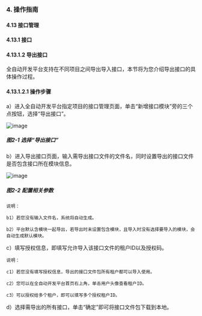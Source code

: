 ### 4. 操作指南

#### 4.13 接口管理

#### 4.13.1 接口

#### 4.13.1.2 导出接口

全自动开发平台支持在不同项目之间导出导入接口，本节将为您介绍导出接口的具体操作过程。

#### 4.13.1.2.1 操作步骤

a）进入全自动开发平台指定项目的接口管理页面，单击“新增接口模块”旁的三个点按钮，选择“导出接口”。

![image](https://user-images.githubusercontent.com/79617492/197465137-f1066a3f-f94f-4f0e-ba55-b7d09799f4c4.png)

##### 图2-1 选择“导出接口”

b）进入导出接口页面，输入需导出接口文件的文件名，同时设置导出的接口文件是否包含接口所在模块信息。

![image](https://user-images.githubusercontent.com/79617492/197465157-abf3bf6e-8a63-4efa-9e57-ad8d08d0cd4c.png)

##### 图2-2 配置相关参数

```
说明：

b1）若您没有输入文件名，系统将自动生成。

b2）平台默认含模块一起导出，若导出时未设置包含模块，且导入时没有选择要导入的模块，会自动生成默认模块。
```

c）填写授权信息，即填写允许导入该接口文件的租户ID以及授权码。

```
说明：

c1）若您没有填写授权信息，导出的接口文件包所有租户都可以导入使用。

c2）您可以在全自动开发平台首页右上角，单击用户头像查看租户ID。

c3）可以授权给多个租户，即可以填写多个授权租户ID。
```

d）选择需导出的所有接口，单击“确定”即可将接口文件包下载到本地。

